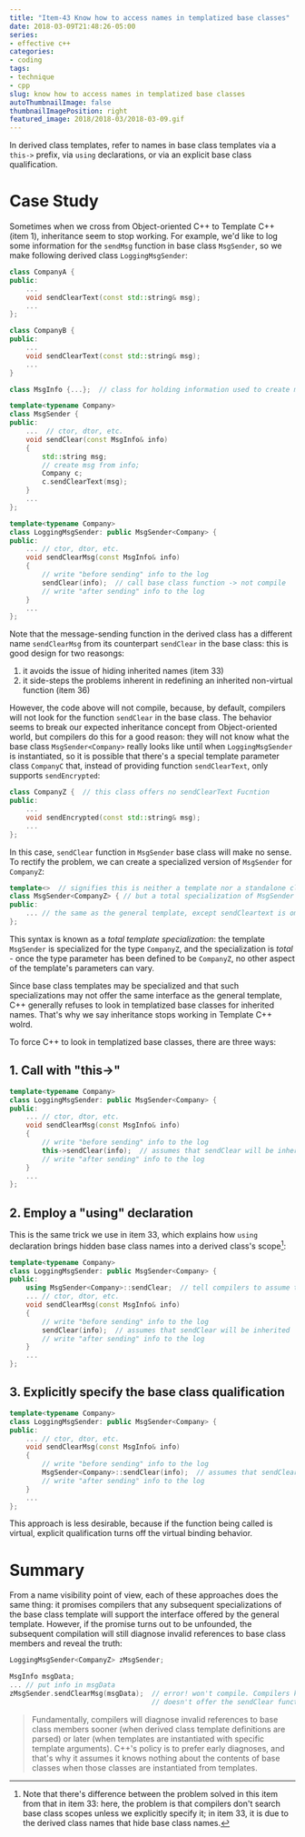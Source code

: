```yaml
---
title: "Item-43 Know how to access names in templatized base classes"
date: 2018-03-09T21:48:26-05:00
series:
- effective c++
categories:
- coding
tags:
- technique
- cpp
slug: know how to access names in templatized base classes
autoThumbnailImage: false
thumbnailImagePosition: right
featured_image: 2018/2018-03/2018-03-09.gif
---
```


In derived class templates, refer to names in base class templates via a `this->` prefix, via `using` declarations, or via an explicit base class qualification.
<!--more-->
<!-- toc -->

# Case Study

Sometimes when we cross from Object-oriented C++ to Template C++ (item 1), inheritance seem to stop working. For example, we'd like to log some information for the `sendMsg` function in base class `MsgSender`, so we make following derived class `LoggingMsgSender`:

```cpp
class CompanyA {
public:
    ...
    void sendClearText(const std::string& msg);
    ...
};

class CompanyB {
public:
    ...
    void sendClearText(const std::string& msg);
    ...
}

class MsgInfo {...};  // class for holding information used to create msg

template<typename Company>
class MsgSender {
public:
    ...  // ctor, dtor, etc.
    void sendClear(const MsgInfo& info)
    {
        std::string msg;
        // create msg from info;
        Company c;
        c.sendClearText(msg);
    }
    ...
};

template<typename Company>
class LoggingMsgSender: public MsgSender<Company> {
public:
    ... // ctor, dtor, etc.
    void sendClearMsg(const MsgInfo& info)
    {
        // write "before sending" info to the log
        sendClear(info);  // call base class function -> not compile
        // write "after sending" info to the log
    }
    ...
};
```

Note that the message-sending function in the derived class has a different name `sendClearMsg` from its counterpart `sendClear` in the base class: this is good design for two reasongs:

1. it avoids the issue of hiding inherited names (item 33)
2. it side-steps the problems inherent in redefining an inherited non-virtual function (item 36)

However, the code above will not compile, because, by default, compilers will not look for the function `sendClear` in the base class. The behavior seems to break our expected inheritance concept from Object-oriented world, but compilers do this for a good reason: they will not know what the base class `MsgSender<Company>` really looks like until when `LoggingMsgSender` is instantiated, so it is possible that there's a special template parameter class `CompanyC` that, instead of providing function `sendClearText`, only supports `sendEncrypted`:

```cpp
class CompanyZ {  // this class offers no sendClearText Fucntion
public:
    ...
    void sendEncrypted(const std::string& msg);
    ...
};
```

In this case, `sendClear` function in `MsgSender` base class will make no sense. To rectify the problem, we can create a specialized version of `MsgSender` for `CompanyZ`:

```cpp
template<>  // signifies this is neither a template nor a standalone class
class MsgSender<CompanyZ> { // but a total specialization of MsgSender
public:
    ... // the same as the general template, except sendCleartext is omitted
};
```

This syntax is known as a _total template specialization_: the template `MsgSender` is specialized for the type `CompanyZ`, and the specialization is _total_ - once the type parameter has been defined to be `CompanyZ`, no other aspect of the template's parameters can vary.

Since base class templates may be specialized and that such specializations may not offer the same interface as the general template, C++ generally  refuses to look in templatized base classes for inherited names. That's why we say inheritance stops working in Template C++ wolrd.

To force C++ to look in templatized base classes, there are three ways:

## 1. Call with "this->"

```cpp
template<typename Company>
class LoggingMsgSender: public MsgSender<Company> {
public:
    ... // ctor, dtor, etc.
    void sendClearMsg(const MsgInfo& info)
    {
        // write "before sending" info to the log
        this->sendClear(info);  // assumes that sendClear will be inherited
        // write "after sending" info to the log
    }
    ...
};
```

## 2. Employ a "using" declaration

This is the same trick we use in item 33, which explains how `using` declaration brings hidden base class names into a derived class's scope[^1]:

```cpp
template<typename Company>
class LoggingMsgSender: public MsgSender<Company> {
public:
    using MsgSender<Company>::sendClear;  // tell compilers to assume that sendClear is in the base class
    ... // ctor, dtor, etc.
    void sendClearMsg(const MsgInfo& info)
    {
        // write "before sending" info to the log
        sendClear(info);  // assumes that sendClear will be inherited
        // write "after sending" info to the log
    }
    ...
};
```

## 3. Explicitly specify the base class qualification

```cpp
template<typename Company>
class LoggingMsgSender: public MsgSender<Company> {
public:
    ... // ctor, dtor, etc.
    void sendClearMsg(const MsgInfo& info)
    {
        // write "before sending" info to the log
        MsgSender<Company>::sendClear(info);  // assumes that sendClear will be inherited
        // write "after sending" info to the log
    }
    ...
};
```

This approach is less desirable, because if the function being called is virtual, explicit qualification turns off the virtual binding behavior.

# Summary

From a name visibility point of view, each of these approaches does the same thing: it promises  compilers that any subsequent specializations of the base class template will support the interface  offered by the general template. However, if the promise turns out to be unfounded, the subsequent compilation will still diagnose invalid references to base class members and reveal the truth:

```cpp
LoggingMsgSender<CompanyZ> zMsgSender;

MsgInfo msgData;
... // put info in msgData
zMsgSender.sendClearMsg(msgData);  // error! won't compile. Compilers know the base class MsgSender<CompanyZ> 
                                   // doesn't offer the sendClear function for this template specilization
```

>Fundamentally, compilers will diagnose invalid references to base class members sooner (when derived class template definitions are parsed) or later (when templates are instantiated with specific template arguments). C++'s policy is to prefer early diagnoses, and that's why it assumes it knows nothing about the contents of base classes when those classes are instantiated from templates.

[^1]: Note that there's difference between the problem solved in this item from that in item 33: here, the problem is that compilers don't search base class scopes unless we explicitly specify it; in item 33, it is due to the derived class names that hide base class names.

